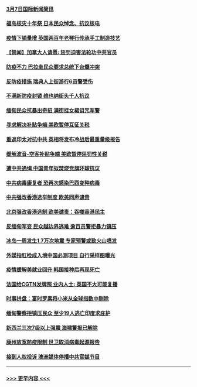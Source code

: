 #### [3月7日国际新闻简讯](../pages/prog202/a103068848.md?t=03080451) 
#### [福岛核灾十年祭 日本民众悼念、抗议核电](../pages/prog202/a103068820.md?t=03080451) 
#### [疫情下销量增 英国两百年老琴行传承手工制造技艺](../pages/prog202/a103068812.md?t=03080451) 
#### [【禁闻】加拿大人请愿: 惩罚迫害法轮功中共官员](../pages/prog202/a103068790.md?t=03080451) 
#### [防疫不力 巴拉圭民众要求总统下台爆冲突](../pages/prog202/a103068668.md?t=03080451) 
#### [反防疫措施 瑞典人上街游行6员警受伤](../pages/prog202/a103068650.md?t=03080451) 
#### [不满新防疫封锁 维也纳街头千人抗议](../pages/prog202/a103068638.md?t=03080451) 
#### [缅甸民众抗暴出奇招 满街挂女裙诅咒军警](../pages/prog202/a103068599.md?t=03080451) 
#### [寻求解决补贴争端 美欧暂停互征关税](../pages/prog202/a103068341.md?t=03080451) 
#### [重返印太对抗中共 英相将发布冷战后最重量级报告](../pages/prog202/a103068468.md?t=03080451) 
#### [缓解波音-空客补贴争端 美欧暂停惩罚性关税](../pages/prog202/a103068479.md?t=03080451) 
#### [遭中共通缉 中国青年拟焚烧党旗环球抗议](../pages/prog202/a103068445.md?t=03080451) 
#### [中共病毒康复者 恐再次感染巴西变种病毒](../pages/prog202/a103068353.md?t=03080451) 
#### [中共强改香港选举制度  欧美同声谴责](../pages/prog202/a103068283.md?t=03080451) 
#### [北京强改香港选制 欧美谴责：吞噬香港民主](../pages/prog202/a103068085.md?t=03080451) 
#### [反缅甸军变 民众越边界逃难 逾百员警拒暴力镇压](../pages/prog202/a103067999.md?t=03080451) 
#### [冰岛一周发生1.7万次地震 专家预警或致火山喷发](../pages/prog202/a103067530.md?t=03080451) 
#### [外媒指肛检成入境中国必测项目 自行采样图曝光](../pages/prog202/a103067771.md?t=03080451) 
#### [疫情缓解美就业回升 韩国接种后再现死亡](../pages/prog202/a103067832.md?t=03080451) 
#### [法国给CGTN发牌照 业内人士: 英国不大可能复播](../pages/prog202/a103067751.md?t=03080451) 
#### [时事拼盘：富时罗素将小米从全球指数中剔除](../pages/prog202/a103067788.md?t=03080451) 
#### [缅甸警察拒镇压民众 至少19人逃亡印度求庇护](../pages/prog202/a103067718.md?t=03080451) 
#### [新西兰三次7级以上强震 海啸警报已解除](../pages/prog202/a103067639.md?t=03080451) 
#### [康州放宽防疫限制 世卫取消病毒起源报告](../pages/prog202/a103067627.md?t=03080451) 
#### [接到人权投诉 澳洲媒体停播中共官媒节目](../pages/prog202/a103067525.md?t=03080451) 

----
#### [ >>> 更早内容 <<< ](../indexes/prog202-earlier.md)
